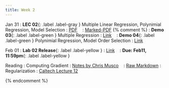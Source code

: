 ```yaml
---
title: Week 2
---
```


Jan 31
: **LEC 02**{: .label .label-gray } Multiple Linear Regression, Polynimial Regression, Model Selection
  : [PDF]() &nbsp;&nbsp;
  : [Marked-PDF]()
{% comment %}
: **Demo 03**{: .label .label-green } Multiple Regression 
  : [Link]() &nbsp;&nbsp;
: **Demo 04**{: .label .label-green } Polynimial Regression, Model Order Selection
  : [Link]() &nbsp;&nbsp;

Feb 01
: **Lab 02 Release**{: .label .label-yellow } 
  : [Link]() &nbsp;&nbsp;
  : **Due: Feb11, 11:59pm**{: .label .label-yellow }

Reading
: Computing Gradient
  : [Notes by Chris Musco](https://www.chrismusco.com/machinelearning2023_grad/gradient_practice.pdf) &nbsp;&nbsp;
  : [Raw Markdown](https://www.chrismusco.com/machinelearning2023_grad/gradient_practice.md)
: Regularization 
  : [Caltech Lecture 12](https://work.caltech.edu/lectures.html#lectures)

{% endcomment %}